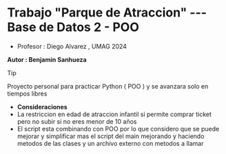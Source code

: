 # Trabajo "Parque de Atraccion" --- Base de Datos 2 - POO

- Profesor : Diego Alvarez , UMAG 2024

**Autor : Benjamin Sanhueza**

>[!tip]
> Proyecto personal para practicar Python ( POO ) y se avanzara solo en tiempos libres

- **Consideraciones**
- La restriccion en edad de atraccion infantil si permite comprar ticket pero no subir si no eres menor de 10 años
- El script esta combinando con POO por lo que considero que se puede mejorar y simplificar mas el script del main mejorando y haciendo metodos de las clases y un archivo externo con metodos a llamar
